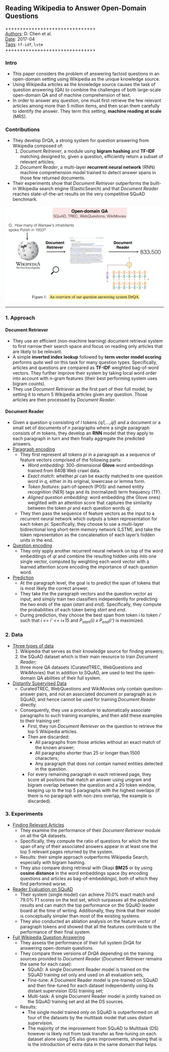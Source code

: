 ## Reading Wikipedia to Answer Open-Domain Questions

+++++++++++++++++++++++++++++++  
<ins>Authors</ins>: D. Chen et al.  
<ins>Date</ins>: 2017-04  
<ins>Tags</ins>: `tf-idf`, `lstm`     
+++++++++++++++++++++++++++++++  


### Intro

- This paper considers the problem of answering factoid questions in an open-domain setting using Wikipedia as the unique knowledge source.
- Using Wikipedia articles as the knowledge source causes the task of question answering (QA) to combine the challenges of both large-scale open-domain QA and of machine comprehension of text.
- In order to answer any question, one must first retrieve the few relevant articles among more than 5 million items, and then scan them carefully to identify the answer. They term this setting, **machine reading at scale** (MRS).


### Contributions

- They develop DrQA, a strong system for question answering from Wikipedia composed of: 
  1. *Document Retriever*, a module using **bigram hashing** and **TF-IDF** matching designed to, given a question, efficiently return a subset of relevant articles;
  2. *Document Reader*, a multi-layer **recurrent neural network** (RNN) machine comprehension model trained to detect answer spans in those few returned documents.
- Their experiments show that *Document Retriever* outperforms the built-in Wikipedia search engine (ElasticSearch) and that *Document Reader* reaches state-of-the-art results on the very competitive SQuAD benchmark.

![Model illustration](images/DrQA.png)

***

### 1. Approach

#### Document Retriever

- They use an efficient (non-machine learning) document retrieval system to first narrow their search space and focus on reading only articles that are likely to be relevant.
- A simple **inverted index lookup** followed by **term vector model scoring** performs quite well on this task for many question types. Specifically, articles and questions are compared as **TF-IDF** weighted bag-of-word vectors. They further improve their system by taking local word order into account with n-gram features (their best performing system uses bigram counts).
- They use *Document Retriever* as the first part of their full model, by setting it to return 5 Wikipedia articles given any question. Those articles are then processed by *Document Reader*.


#### Document Reader

- Given a question *q* consisting of *l* tokens *{q1,...,ql}* and a document or a small set of documents of *n* paragraphs where a single paragraph consists of *m* tokens, they develop an **RNN** model that they apply to each paragraph in turn and then finally aggregate the predicted answers.
- <ins>Paragraph encoding</ins>
  - They first represent all tokens *pi* in a paragraph as a sequence of feature vectors comprised of the following parts:
    - *Word embedding*: 300-dimensional **Glove** word embeddings trained from 840B Web crawl data.
    - *Exact match*: whether *pi* can be exactly matched to one question word in *q*, either in its original, lowercase or lemma form.
    - *Token features*: part-of-speech (POS) and named entity recognition (NER) tags and its (normalized) term frequency (TF).
    - *Aligned question embedding*: word embedding (the Glove ones) weighted with an attention score that captures the similarity between the token *pi* and each question words *qj*.
  - They then pass the sequence of feature vectors as the input to a recurrent neural network which outputs a token representation for each token *pi*. Specifically, they choose to use a multi-layer bidirectional long short-term memory network (LSTM), and take the token representation as the concatenation of each layer’s hidden units in the end.
- <ins>Question encoding</ins>
  - They only apply another recurrent neural network on top of the word embeddings of *qi* and combine the resulting hidden units into one single vector, computed by weighting each word vector with a learned attention score encoding the importance of each question word.
- <ins>Prediction</ins>
  - At the paragraph level, the goal is to predict the span of tokens that is most likely the correct answer.
  - They take the the paragraph vectors and the question vector as input, and simply train two classifiers independently for predicting the two ends of the span (*start* and *end*). Specifically, they compute the probabilities of each token being *start* and *end*.
  - During prediction, they choose the best span from token *i* to token *i'* such that *i <= i' <= i+15* and *P<sub>start</sub>(i) x P<sub>end</sub>(i')* is maximized.


### 2. Data

- <ins>Three types of data</ins>
  1. Wikipedia that serves as their knowledge source for finding answers;
  2. the SQuAD dataset which is their main resource to train *Document Reader*;
  3. three more QA datasets (CuratedTREC, WebQuestions and WikiMovies) that in addition to SQuAD, are used to test the open-domain QA abilities of their full system.
- <ins>Distantly Supervised Data</ins>
  - CuratedTREC, WebQuestions and WikiMovies only contain question-answer pairs, and not an associated document or paragraph as in SQuAD, and hence cannot be used for training *Document Reader* directly.
  - Consequently, they use a procedure to automatically associate paragraphs to such training examples, and then add these examples to their training set:
    - First, they run *Document Retriever* on the question to retrieve the top 5 Wikipedia articles.
    - Then are discarded:
      - All paragraphs from those articles without an exact match of the known answer;
      - All paragraphs shorter than 25 or longer than 1500 characters;
      - Any paragraph that does not contain named entities detected in the question.
    - For every remaining paragraph in each retrieved page, they score all positions that match an answer using unigram and bigram overlap between the question and a 20 token window, keeping up to the top 5 paragraphs with the highest overlaps (if there is no paragraph with non-zero overlap, the example is discarded).


### 3. Experiments
- <ins>Finding Relevant Articles</ins>
  - They examine the performance of their *Document Retriever* module on all the QA datasets.
  - Specifically, they compute the ratio of questions for which the text span of any of their associated answers appear in at least one the top 5 relevant pages returned by the system.
  - Results: their simple approach outperforms Wikipedia Search, especially with bigram hashing.
  - They also compare doing retrieval with Okapi **BM25** or by using **cosine distance** in the word embeddings space (by encoding questions and articles as bag-of-embeddings), both of which they find performed worse.
- <ins>Reader Evaluation on SQuAD</ins>
  - Their system (single model) can achieve 70.0% exact match and 79.0% F1 scores on the test set, which surpasses all the published results and can match the top performance on the SQuAD leader board at the time of writing. Additionally, they think that their model is conceptually simpler than most of the existing systems.
  - They also conducted an ablation analysis on the feature vector of paragraph tokens and showed that all the features contribute to the performance of their final system.
- <ins>Full Wikipedia Question Answering</ins>
  - They assess the performance of their full system *DrQA* for answering open-domain questions.
  - They compare three versions of *DrQA* depending on the training sources provided to *Document Reader* (*Document Retriever* remains the same for each case):
    - SQuAD: A single Document Reader model is trained on the SQuAD training set only and used on all evaluation sets;
    - Fine-tune: A Document Reader model is pre-trained on SQuAD and then fine-tuned for each dataset independently using its distant supervision (DS) training set;
    - Multi-task: A single Document Reader model is jointly trained on the SQuAD training set and all the DS sources.
  - Results:
    - The single model trained only on SQuAD is outperformed on all four of the datasets by the multitask model that uses distant supervision.
    - The majority of the improvement from SQuAD to Multitask (DS) however is likely not from task transfer as fine-tuning on each dataset alone using DS also gives improvements, showing that is is the introduction of extra data in the same domain that helps.
